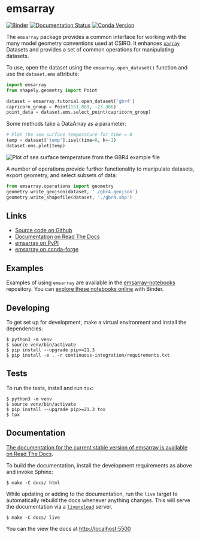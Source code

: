 # emsarray

[![Binder](https://mybinder.org/badge_logo.svg)][emsarray-binder]
[![Documentation Status](https://readthedocs.org/projects/emsarray/badge/?version=latest)](https://emsarray.readthedocs.io/en/latest/?badge=latest)
[![Conda Version](https://img.shields.io/conda/vn/conda-forge/emsarray.svg)](https://anaconda.org/conda-forge/emsarray)

The `emsarray` package provides a common interface
for working with the many model geometry conventions used at CSIRO.
It enhances [`xarray`][xarray] Datasets
and provides a set of common operations for manipulating datasets.

To use, open the dataset using the `emsarray.open_dataset()` function
and use the `dataset.ems` attribute:

```python
import emsarray
from shapely.geometry import Point

dataset = emsarray.tutorial.open_dataset('gbr4')
capricorn_group = Point(151.869, -23.386)
point_data = dataset.ems.select_point(capricorn_group)
```

Some methods take a DataArray as a parameter:

```python
# Plot the sea surface temperature for time = 0
temp = dataset['temp'].isel(time=0, k=-1)
dataset.ems.plot(temp)
```

![Plot of sea surface temperature from the GBR4 example file](docs/_static/images/gbr4_temp.png)

A number of operations provide further functionality to manipulate datasets,
export geometry, and select subsets of data:

```python
from emsarray.operations import geometry
geometry.write_geojson(dataset, './gbr4.geojson')
geometry.write_shapefile(dataset, './gbr4.shp')
```

## Links

* [Source code on Github][emsarray-source-code]
* [Documentation on Read The Docs][emsarray-documentation]
* [emsarray on PyPI][emsarray-pypi]
* [emsarray on conda-forge][emsarray-conda-forge]

## Examples

Examples of using `emsarray` are available in the [emsarray-notebooks][emsarray-notebooks] repository.
You can [explore these notebooks online][emsarray-binder] with Binder.


## Developing

To get set up for development, make a virtual environment and install the dependencies:

```shell
$ python3 -m venv
$ source venv/bin/activate
$ pip install --upgrade pip>=21.3
$ pip install -e . -r continuous-integration/requirements.txt
```

## Tests

To run the tests, install and run `tox`:

```shell
$ python3 -m venv
$ source venv/bin/activate
$ pip install --upgrade pip>=21.3 tox
$ tox
```

## Documentation

[The documentation for the current stable version of emsarray is available on Read The Docs][emsarray-documentation].

To build the documentation, install the development requirements as above and invoke Sphinx:

```shell
$ make -C docs/ html
```

While updating or adding to the documentation,
run the `live` target to automatically rebuild the docs whenever anything changes.
This will serve the documentation via a [`livereload`][livereload] server.

```shell
$ make -C docs/ live
```

You can the view the docs at <http://localhost:5500>

[emsarray-binder]: https://mybinder.org/v2/gh/csiro-coasts/emsarray-notebooks/HEAD
[emsarray-conda-forge]: https://anaconda.org/conda-forge/emsarray/
[emsarray-documentation]: https://emsarray.readthedocs.io
[emsarray-notebooks]: https://github.com/csiro-coasts/emsarray-notebooks
[emsarray-pypi]: https://pypi.org/project/emsarray/
[emsarray-source-code]: https://github.com/csiro-coasts/emsarray
[livereload]: https://livereload.readthedocs.io/en/latest/
[xarray]: https://xarray.pydata.org/

